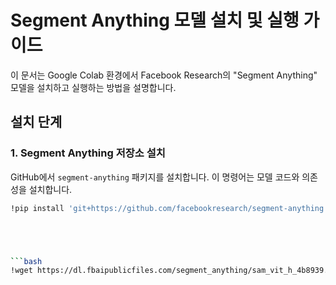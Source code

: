 # Segment Anything 모델 설치 및 실행 가이드

이 문서는 Google Colab 환경에서 Facebook Research의 "Segment Anything" 모델을 설치하고 실행하는 방법을 설명합니다.

## 설치 단계

### 1. Segment Anything 저장소 설치

GitHub에서 `segment-anything` 패키지를 설치합니다. 이 명령어는 모델 코드와 의존성을 설치합니다.

```bash
!pip install 'git+https://github.com/facebookresearch/segment-anything.git'





```bash
!wget https://dl.fbaipublicfiles.com/segment_anything/sam_vit_h_4b8939.pth
